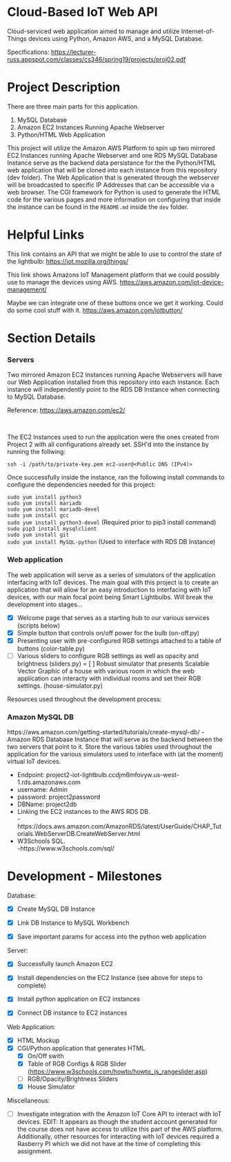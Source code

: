 # Cloud-Based IoT Web API
Cloud-serviced web application aimed to manage and utilize Internet-of-Things devices using Python, Amazon AWS, and a MySQL Database.

Specifications: https://lecturer-russ.appspot.com/classes/cs346/spring19/projects/proj02.pdf

# Project Description
There are three main parts for this application. 
<ol>
  <li> MySQL Database </li>
  <li> Amazon EC2 Instances Running Apache Webserver </li>
  <li> Python/HTML Web Application </li>
</ol>

This project will utilize the Amazon AWS Platform to spin up two mirrored EC2 Instances running Apache Webserver and one RDS MySQL Database Instance serve as the backend data persistance for the the Python/HTML web application that will be cloned into each instance from this repository (dev folder). The Web Application that is generated through the webserver will be broadcasted to specific IP Addresses that can be accessible via a web browser. The CGI framework for Python is used to generate the HTML code for the various pages and more information on configuring that inside the instance can be found in the `README.md` inside the `dev` folder.



# Helpful Links
This link contains an API that we might be able to use to control the state of the lightbulb:
https://iot.mozilla.org/things/

This link shows Amazons IoT Management platform that we could possibly use to manage the devices using AWS.
https://aws.amazon.com/iot-device-management/

Maybe we can integrate one of these buttons once we get it working. Could do some cool stuff with it. https://aws.amazon.com/iotbutton/ 


# Section Details
<h3> Servers </h3>
Two mirrored Amazon EC2 Instances running Apache Webservers will have our Web Application installed from this repository into each instance. Each instance will independently point to the RDS DB Instance when connecting to MySQL Database. 

Reference: https://aws.amazon.com/ec2/

<br/>


The EC2 Instances used to run the application were the ones created from Project 2 with all configurations already set. SSH'd into the instance by running the follwing:


```
ssh -i /path/to/private-key.pem ec2-user@<Public DNS (IPv4)>
```


Once successfully inside the instance, ran the following install commands to configure the dependencies needed for this project:

```sudo yum install python3```<br/>
```sudo yum install mariadb```<br/>
```sudo yum install mariadb-devel```<br/>
```sudo yum install gcc```<br/>
```sudo yum install python3-devel``` (Required prior to pip3 install command)<br/>
```sudo pip3 install mysqlclient```<br/>
```sudo yum install git```<br/>
```sudo yum install MySQL-python``` (Used to interface with RDS DB Instance)<br/>


<h3> Web application </h3> 
The web application will serve as a series of simulators of the application interfacing with IoT devices. The main goal with this project is to create an application that will allow for an easy introduction to interfacing with IoT devices, with our main focal point being Smart Lightbulbs.  
Will break the development into stages...  

- [x] Welcome page that serves as a starting hub to our various services (scripts below)
- [x] Simple button that controls on/off power for the bulb (on-off.py)
- [x] Presenting user with pre-configured RGB settings attached to a table of buttons (color-table.py) 
- [ ] Various sliders to configure RGB settings as well as opacity and brightness (sliders.py)
= [ ] Robust simulator that presents Scalable Vector Graphic of a house with various room in which the web application can interacty with individual rooms and set their RGB settings. (house-simulator.py)

Resources used throughout the development process:

  
  
<h3> Amazon MySQL DB </h3> 
  https://aws.amazon.com/getting-started/tutorials/create-mysql-db/
- Amazon RDS Database Instance that will serve as the backend between the two servers that point to it. Store the various tables used throughout the application for the various simulators used to interface with (at the moment) virtual IoT devices.

<ul>  
  <li>Endpoint: project2-iot-lightbulb.ccdjm6mfovyw.us-west-1.rds.amazonaws.com</li>
  <li>username: Admin </li>
  <li>password: project2password</li>
  <li>DBName: project2db</li>
  <li>Linking the EC2 instances to the AWS RDS DB.</li>
   - https://docs.aws.amazon.com/AmazonRDS/latest/UserGuide/CHAP_Tutorials.WebServerDB.CreateWebServer.html
  <li>W3Schools SQL.</li>
  -https://www.w3schools.com/sql/
</ul>

# Development - Milestones
Database:
- [x] Create MySQL DB Instance 
- [x] Link DB Instance to MySQL Workbench
- [x] Save important params for access into the python web application


Server:
- [x] Successfully launch Amazon EC2 
- [x] Install dependencies on the EC2 Instance (see above for steps to complete)
- [x] Install python application on EC2 instances
- [x] Connect DB instance to EC2 instances   


Web Application:
- [x] HTML Mockup
- [x] CGI/Python application that generates HTML
  - [x] On/Off swith
  - [x] Table of RGB Configs & RGB Slider 
  (https://www.w3schools.com/howto/howto_js_rangeslider.asp)
  - [ ] RGB/Opacity/Brightness Sliders 
  - [x] House Simulator

Miscellaneous:
- [ ] Investigate integration with the Amazon IoT Core API to interact with IoT devices.
EDIT: It appears as though the student account generated for the course does not have access to utilize this part of the AWS platform. Additionally, other resources for interacting with IoT devices required a Rasberry PI which we did not have at the time of completing this assignment.
